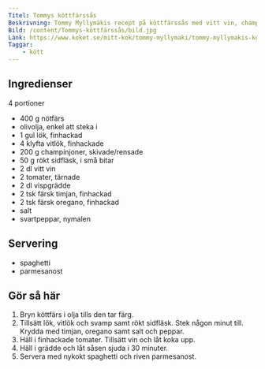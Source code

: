 ```yaml
---
Titel: Tommys köttfärssås
Beskrivning: Tommy Myllymäkis recept på köttfärssås med vitt vin, champinjoner och färska tomater.
Bild: /content/Tommys-köttfärssås/bild.jpg
Länk: https://www.koket.se/mitt-kok/tommy-myllymaki/tommy-myllymakis-kottfarssas
Taggar:
    - kött
---
```


## Ingredienser

4 portioner

- 400 g nötfärs
- olivolja, enkel att steka i
- 1 gul lök, finhackad
- 4 klyfta vitlök, finhackade
- 200 g champinjoner, skivade/rensade
- 50 g rökt sidfläsk, i små bitar
- 2 dl vitt vin
- 2 tomater, tärnade
- 2 dl vispgrädde
- 2 tsk färsk timjan, finhackad
- 2 tsk färsk oregano, finhackad
- salt
- svartpeppar, nymalen

## Servering

- spaghetti
- parmesanost

## Gör så här

1. Bryn köttfärs i olja tills den tar färg.
2. Tillsätt lök, vitlök och svamp samt rökt sidfläsk. Stek någon minut till. Krydda med timjan, oregano samt salt och peppar.
3. Häll i finhackade tomater. Tillsätt vin och låt koka upp.
4. Häll i grädde och låt såsen sjuda i 30 minuter.
5. Servera med nykokt spaghetti och riven parmesanost.
